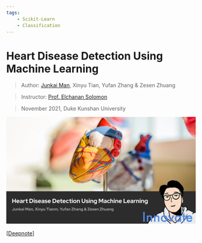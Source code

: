 ```yaml
---
tags:
    - Scikit-Learn
    - Classification
---
```


# Heart Disease Detection Using Machine Learning

> Author: [Junkai Man](https://keon.im), Xinyu Tian, Yufan Zhang & Zesen Zhuang

> Instructor: [Prof. Elchanan Solomon](https://elchanansolomon.com/)

> November 2021, Duke Kunshan University

![Heart](../Innovate/img/I-Heart.jpg)

[[Deepnote](https://deepnote.com/workspace/STATS302-4f09fc73-c297-4e81-9ee0-e516a39469c4/project/Midterm-602eae71-1f27-4efb-bea4-6bf5ca8dcc4a/%2Fdataset_README.ipynb)]
